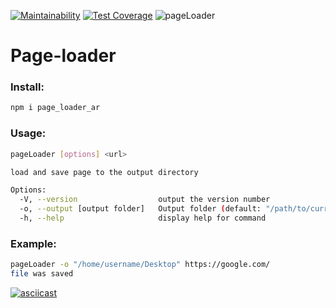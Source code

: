 [![Maintainability](https://api.codeclimate.com/v1/badges/05eefd3f46e12d75032e/maintainability)](https://codeclimate.com/github/rexemtoxa/project-lvl3-s390/maintainability)  [![Test Coverage](https://api.codeclimate.com/v1/badges/05eefd3f46e12d75032e/test_coverage)](https://codeclimate.com/github/rexemtoxa/project-lvl3-s390/test_coverage) ![pageLoader](https://github.com/rexemtoxa/backend-project-lvl3/workflows/pageLoader/badge.svg?branch=master)


# Page-loader
### Install:
```bash
npm i page_loader_ar
```
### Usage:
```bash
pageLoader [options] <url>

load and save page to the output directory

Options:
  -V, --version                  output the version number
  -o, --output [output folder]   Output folder (default: "/path/to/current/directory")
  -h, --help                     display help for command
```
### Example:
```bash
pageLoader -o "/home/username/Desktop" https://google.com/
file was saved
```

[![asciicast](https://asciinema.org/a/wTUsWIiSYfuMgn6OjZw5Xl6hT.svg)](https://asciinema.org/a/wTUsWIiSYfuMgn6OjZw5Xl6hT?speed=2&theme=tango)